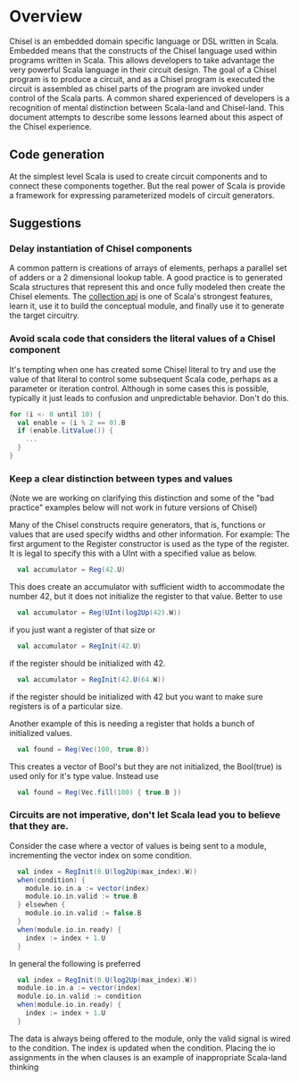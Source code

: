 # Overview
Chisel is an embedded domain specific language or DSL written in Scala. Embedded means that the constructs of the Chisel language used within programs written in Scala. This allows developers to take advantage the very powerful Scala language in their circuit design. The goal of a Chisel program is to produce a circuit, and as a Chisel program is executed the circuit is assembled as chisel parts of the program are invoked under control of the Scala parts. A common shared experienced of developers is a recognition of mental distinction between Scala-land and Chisel-land. This document attempts to describe some lessons learned about this aspect of the Chisel experience.

## Code generation
At the simplest level Scala is used to create circuit components and to connect these components together. But the real power of Scala is provide a framework for expressing parameterized models of circuit generators. 

## Suggestions
### Delay instantiation of Chisel components 
A common pattern is creations of arrays of elements, perhaps a parallel set of adders or a 2 dimensional lookup table.  A good practice is to generated Scala structures that represent this and once fully modeled then create the Chisel elements.  The [collection api](http://docs.scala-lang.org/overviews/collections/overview.html) is one of Scala's strongest features, learn it, use it to build the conceptual module, and finally use it to generate the target circuitry.
### Avoid scala code that considers the literal values of a Chisel component
It's tempting when one has created some Chisel literal to try and use the value of that literal to control some
 subsequent Scala code, perhaps as a parameter or iteration control.  Although in
  some cases this is possible, typically it just leads to confusion and unpredictable behavior.  Don't do this.
```scala
for (i <- 0 until 10) {
  val enable = (i % 2 == 0).B
  if (enable.litValue()) {
    ...
  }
}
```

### Keep a clear distinction between types and values
(Note we are working on clarifying this distinction and some of the "bad practice" examples below will not work in future versions of Chisel)

Many of the Chisel constructs require generators, that is, functions or values that are used specify widths and other information. For example: The first argument to the Register constructor is used as the type of the register. It is legal to specify this with a UInt with a specified value as below.
```scala
  val accumulator = Reg(42.U)
```
This does create an accumulator with sufficient width to accommodate the number 42, but it does not initialize the register to that value.  Better to use
```scala
  val accumulator = Reg(UInt(log2Up(42).W))
```
if you just want a register of that size or 
```scala
  val accumulator = RegInit(42.U)
```
if the register should be initialized with 42.
```scala
  val accumulator = RegInit(42.U(64.W))
```
if the register should be initialized with 42 but you want to make sure registers is of a particular size.

Another example of this is needing a register that holds a bunch of initialized values.
```scala
  val found = Reg(Vec(100, true.B))
```
This creates a vector of Bool's but they are not initialized, the Bool(true) is used only for it's type value.
Instead use
```scala
  val found = Reg(Vec.fill(100) { true.B })
```

### Circuits are not imperative, don't let Scala lead you to believe that they are.
Consider the case where a vector of values is being sent to a module, incrementing the vector index on some condition.
```scala
  val index = RegInit(0.U(log2Up(max_index).W))
  when(condition) {
    module.io.in.a := vector(index)
    module.io.in.valid := true.B
  } elsewhen {
    module.io.in.valid := false.B
  }
  when(module.io.in.ready) {
    index := index + 1.U
  }
```
In general the following is preferred
```scala
  val index = RegInit(0.U(log2Up(max_index).W))
  module.io.in.a := vector(index)
  module.io.in.valid := condition
  when(module.io.in.ready) {
    index := index + 1.U
  }
```
The data is always being offered to the module, only the valid signal is wired to the condition.  The index is updated when the condition.  Placing the io assignments in the when clauses is an example of inappropriate Scala-land thinking